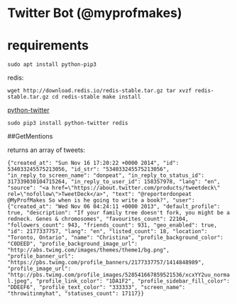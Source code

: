 # Twitter Bot (@myprofmakes)

# requirements

`sudo apt install python-pip3` 

redis:

`
wget http://download.redis.io/redis-stable.tar.gz
tar xvzf redis-stable.tar.gz
cd redis-stable
make install
`

[python-twitter](https://github.com/bear/python-twitter)

`sudo pip3 install python-twitter redis`

##GetMentions 

returns an array of tweets:

`
{"created_at": "Sun Nov 16 17:20:22 +0000 2014",
 "id": 534033245575213056,
 "id_str": "534033245575213056",
 "in_reply_to_screen_name": "donpeat",
 "in_reply_to_status_id": 317339030104715264,
 "in_reply_to_user_id": 158357978,
 "lang": "en",
 "source": "<a href=\"https://about.twitter.com/products/tweetdeck\" rel=\"nofollow\">TweetDeck</a>",
 "text": "@reporterdonpeat @MyProfMakes So when is he going to write a book?",
 "user": {"created_at": "Wed Nov 06 04:24:11 +0000 2013",
          "default_profile": true,
          "description": "If your family tree doesn't fork, you might be a redneck. Genes & chromosomes",
          "favourites_count": 22104,
          "followers_count": 943,
          "friends_count": 931,
          "geo_enabled": true,
          "id": 2177337757,
          "lang": "en",
          "listed_count": 18,
          "location": "Toronto, Ontario",
          "name": "Christina",
          "profile_background_color": "C0DEED",
          "profile_background_image_url": "http://abs.twimg.com/images/themes/theme1/bg.png",
          "profile_banner_url": "https://pbs.twimg.com/profile_banners/2177337757/1414848989",
          "profile_image_url": "http://pbs.twimg.com/profile_images/528541667859521536/xcxYY2uu_normal.jpeg",
          "profile_link_color": "1DA1F2",
          "profile_sidebar_fill_color": "DDEEF6",
          "profile_text_color": "333333",
          "screen_name": "throwitinmyhat",
          "statuses_count": 17117}}
`
